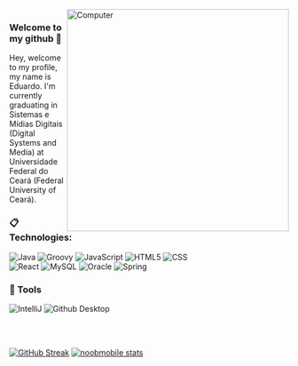 <img src="https://raw.githubusercontent.com/MicaelliMedeiros/micaellimedeiros/master/image/computer-illustration.png" min-width="400px" max-width="400px" width="400px" align="right" alt="Computer">

### Welcome to my github 💫
Hey, welcome to my profile, my name is Eduardo. I'm currently graduating in Sistemas e Mídias Digitais (Digital Systems and Media) at Universidade Federal do Ceará (Federal University of Ceará).

### :clipboard: Technologies:

  ![Java](https://img.shields.io/badge/Java-ED8B00?style=for-the-badge&logo=java&logoColor=white)
  ![Groovy](https://img.shields.io/badge/Groovy-1572B6?style=for-the-badge&logo=apache-groovy&logoColor=white)
  ![JavaScript](https://img.shields.io/badge/JavaScript-F7DF1E?style=for-the-badge&logo=javascript&logoColor=black)
  ![HTML5](https://img.shields.io/badge/HTML5-E34F26?style=for-the-badge&logo=html5&logoColor=white)
  ![CSS](https://img.shields.io/badge/CSS3-1572B6?style=for-the-badge&logo=css3&logoColor=white)  
  ![React](https://img.shields.io/badge/react%20-%2320232a.svg?&style=for-the-badge&logo=react&logoColor=%2361DAFB)
  ![MySQL](https://img.shields.io/badge/MySQL-00000F?style=for-the-badge&logo=mysql&logoColor=white)
  ![Oracle](https://img.shields.io/badge/Oracle-E34F26?style=for-the-badge&logo=Oracle&logoColor=white)
  ![Spring](https://img.shields.io/badge/Spring-6AAD3D?style=for-the-badge&logo=spring&logoColor=white)

### 🚀 Tools

  ![IntelliJ](https://img.shields.io/badge/IntelliJ-000000?style=for-the-badge&logo=intellij-idea&logoColor=blue)
  ![Github Desktop](https://img.shields.io/badge/GitHub_Desktop-gray?style=for-the-badge&logo=github&logoColor=purple)

<br/>

  
<br/>

[![GitHub Streak](http://github-readme-streak-stats.herokuapp.com?user=noobmobile&theme=tokyonight&fire=DD6400&ring=DD6400&currStreakNum=DD985F&stroke=484848)](https://git.io/streak-stats)
[![noobmobile stats](https://github-readme-stats.vercel.app/api?username=noobmobile&layout=compact&theme=tokyonight&hide_title=true&show_icons=true&count_private=true)](https://github.com/noobmobile/)
